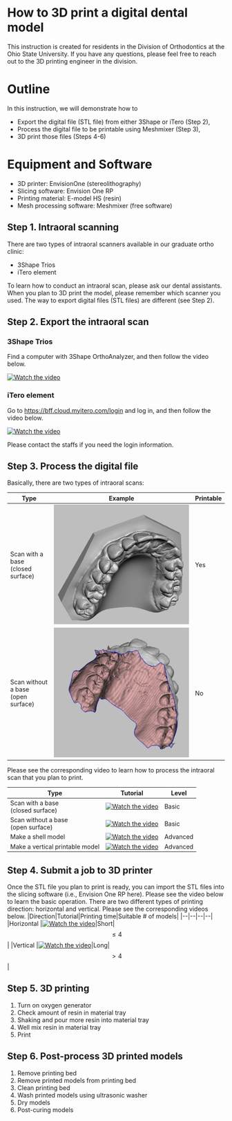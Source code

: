 ﻿# How to 3D print a digital dental model

This instruction is created for residents in the Division of Orthodontics at the Ohio State University. If you have any questions, please feel free to reach out to the 3D printing engineer in the division.

# Outline

In this instruction, we will demonstrate how to

 - Export the digital file (STL file) from either 3Shape or iTero (Step 2),
 - Process the digital file to be printable using Meshmixer (Step 3),
 - 3D print those files (Steps 4-6)
 
# Equipment and Software
 - 3D printer: EnvisionOne (stereolithography)
 - Slicing software: Envision One RP
 - Printing material: E-model HS (resin)
 - Mesh processing software: Meshmixer (free software)

## Step 1. Intraoral scanning

There are two types of intraoral scanners available in our graduate ortho clinic:

 - 3Shape Trios
 - iTero element
 
 To learn how to conduct an intraoral scan, please ask our dental assistants.
When you plan to 3D print the model, please remember which scanner you used. The way to export digital files (STL files) are different (see Step 2).

## Step 2. Export the intraoral scan

### 3Shape Trios
Find a computer with 3Shape OrthoAnalyzer, and then follow the video below.

[![Watch the video](https://img.youtube.com/vi/ktZW3I1Nv40/default.jpg)](https://youtu.be/ktZW3I1Nv40)

### iTero element
Go to https://bff.cloud.myitero.com/login and log in, and then follow the video below.

[![Watch the video](https://img.youtube.com/vi/eRIC12Cd4Pg/default.jpg)](https://youtu.be/eRIC12Cd4Pg)

Please contact the staffs if you need the login information.

## Step 3. Process the digital file
Basically, there are two types of intraoral scans:

|Type|Example|Printable|
|--|--|--|
|Scan with a base<br />(closed surface)|![](type1.jpg)|Yes|
|Scan without a base<br />(open surface)|![](type2.jpg)|No|
 
 
Please see the corresponding video to learn how to process the intraoral scan that you plan to print.

|Type|Tutorial|Level|
|--|--|--|
|Scan with a base<br />(closed surface)|[![Watch the video](https://img.youtube.com/vi/0ezJMatLaWA/default.jpg)](https://youtu.be/0ezJMatLaWA)|Basic|
|Scan without a base<br />(open surface)|[![Watch the video](https://img.youtube.com/vi/3Bh2ytn5sJk/default.jpg)](https://youtu.be/3Bh2ytn5sJk)|Basic|
|Make a shell model|[![Watch the video](https://img.youtube.com/vi/4LIzrXOKvcM/default.jpg)](https://youtu.be/4LIzrXOKvcM)| Advanced|
|Make a vertical printable model|[![Watch the video](https://img.youtube.com/vi/f3jqJRplCGg/default.jpg)](https://youtu.be/f3jqJRplCGg)|Advanced|



## Step 4. Submit a job to 3D printer

Once the STL file you plan to print is ready, you can import the STL files into the slicing software (i.e., Envision One RP here). Please see the video below to learn the basic operation.
There are two different types of printing direction: horizontal and vertical. Please see the corresponding videos below.
|Direction|Tutorial|Printing time|Suitable # of models|
|--|--|--|--|
|Horizontal |[![Watch the video](https://img.youtube.com/vi/R7QZV5582iA/default.jpg)](https://youtu.be/R7QZV5582iA)|Short|$$\leq 4$$|
|Vertical |[![Watch the video](https://img.youtube.com/vi/YSp00rMg9gs/default.jpg)](https://youtu.be/YSp00rMg9gs)|Long|$$\gt4$$|


## Step 5. 3D printing

 1. Turn on oxygen generator
 2. Check amount of resin in material tray
 3. Shaking and pour more resin into material tray
 4. Well mix resin in material tray
 5. Print

## Step 6. Post-process 3D printed models

 1. Remove printing bed
 2. Remove printed models from printing bed
 3. Clean printing bed
 4. Wash printed models using ultrasonic washer
 5. Dry models
 6. Post-curing models

